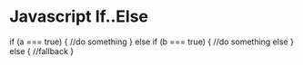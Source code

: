 # Javascript If..Else

if (a === true) {
      //do something
    } else if (b === true) {
      //do something else
    } else {
      //fallback
    }